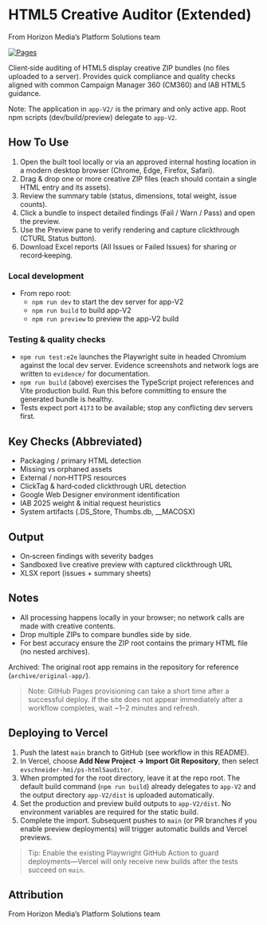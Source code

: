 # HTML5 Creative Auditor (Extended)

From Horizon Media’s Platform Solutions team

[![Pages](https://img.shields.io/badge/Pages-live-brightgreen?logo=github&style=flat-square)](https://evschneider-hmi.github.io/ps-html5auditor/)

Client‑side auditing of HTML5 display creative ZIP bundles (no files uploaded to a server). Provides quick compliance and quality checks aligned with common Campaign Manager 360 (CM360) and IAB HTML5 guidance.

Note: The application in `app-V2/` is the primary and only active app. Root npm scripts (dev/build/preview) delegate to `app-V2`.

## How To Use
1. Open the built tool locally or via an approved internal hosting location in a modern desktop browser (Chrome, Edge, Firefox, Safari).
2. Drag & drop one or more creative ZIP files (each should contain a single HTML entry and its assets).
3. Review the summary table (status, dimensions, total weight, issue counts).
4. Click a bundle to inspect detailed findings (Fail / Warn / Pass) and open the preview.
5. Use the Preview pane to verify rendering and capture clickthrough (CTURL Status button).
6. Download Excel reports (All Issues or Failed Issues) for sharing or record‑keeping.

### Local development
- From repo root:
	- `npm run dev` to start the dev server for app-V2
	- `npm run build` to build app-V2
	- `npm run preview` to preview the app-V2 build

### Testing & quality checks
- `npm run test:e2e` launches the Playwright suite in headed Chromium against the local dev server. Evidence screenshots and network logs are written to `evidence/` for documentation.
- `npm run build` (above) exercises the TypeScript project references and Vite production build. Run this before committing to ensure the generated bundle is healthy.
- Tests expect port `4173` to be available; stop any conflicting dev servers first.

## Key Checks (Abbreviated)
* Packaging / primary HTML detection
* Missing vs orphaned assets
* External / non‑HTTPS resources
* ClickTag & hard‑coded clickthrough URL detection
* Google Web Designer environment identification
* IAB 2025 weight & initial request heuristics
* System artifacts (.DS_Store, Thumbs.db, __MACOSX)

## Output
* On‑screen findings with severity badges
* Sandboxed live creative preview with captured clickthrough URL
* XLSX report (issues + summary sheets)

## Notes
* All processing happens locally in your browser; no network calls are made with creative contents.
* Drop multiple ZIPs to compare bundles side by side.
* For best accuracy ensure the ZIP root contains the primary HTML file (no nested archives).

Archived: The original root app remains in the repository for reference (`archive/original-app/`).

> Note: GitHub Pages provisioning can take a short time after a successful deploy. If the site does not appear immediately after a workflow completes, wait ~1–2 minutes and refresh.

## Deploying to Vercel
1. Push the latest `main` branch to GitHub (see workflow in this README).
2. In Vercel, choose **Add New Project → Import Git Repository**, then select `evschneider-hmi/ps-html5auditor`.
3. When prompted for the root directory, leave it at the repo root. The default build command (`npm run build`) already delegates to `app-V2` and the output directory `app-V2/dist` is uploaded automatically.
4. Set the production and preview build outputs to `app-V2/dist`. No environment variables are required for the static build.
5. Complete the import. Subsequent pushes to `main` (or PR branches if you enable preview deployments) will trigger automatic builds and Vercel previews.

> Tip: Enable the existing Playwright GitHub Action to guard deployments—Vercel will only receive new builds after the tests succeed on `main`.

## Attribution
From Horizon Media’s Platform Solutions team
